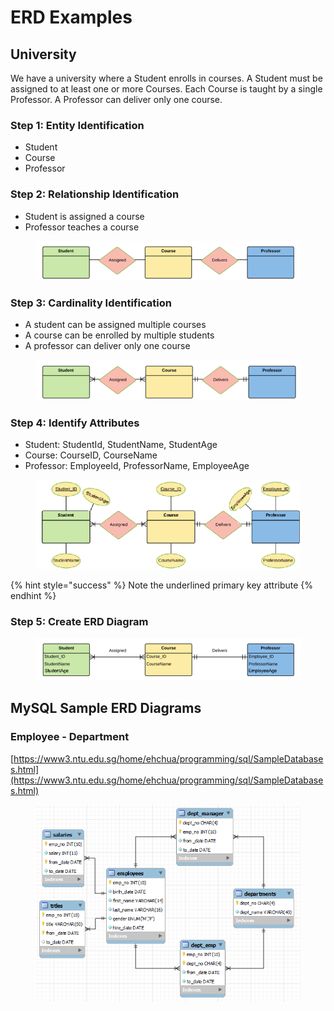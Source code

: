 # ERD Examples

## University

We have a university where a Student enrolls in courses. A Student must be assigned to at least one or more Courses. Each Course is taught by a single Professor. A Professor can deliver only one course.

### Step 1: Entity Identification

* Student
* Course
* Professor

### Step 2: Relationship Identification

* Student is assigned a course
* Professor teaches a course

<figure><img src="../../../../.gitbook/assets/image (5) (1) (1) (1) (1) (1) (1) (1).png" alt="" width="476"><figcaption></figcaption></figure>

### Step 3: Cardinality Identification

* A student can be assigned multiple courses
* A course can be enrolled by multiple students
* A professor can deliver only one course

<figure><img src="../../../../.gitbook/assets/image (1) (1) (1) (1) (1) (1) (1) (1) (1) (1) (1) (1) (1) (1) (1) (1) (1) (1) (1) (1) (1) (1) (1) (1) (1) (1) (1) (1) (1) (1) (1) (1) (1) (1).png" alt="" width="563"><figcaption></figcaption></figure>

### Step 4: Identify Attributes

* Student: StudentId, StudentName, StudentAge
* Course: CourseID, CourseName
* Professor: EmployeeId, ProfessorName, EmployeeAge

<figure><img src="../../../../.gitbook/assets/image (2) (1) (1) (1) (1) (1) (1) (1) (1) (1) (1) (1) (1) (1) (1) (1) (1) (1) (1) (1) (1) (1) (1) (1).png" alt="" width="563"><figcaption></figcaption></figure>

{% hint style="success" %}
Note the underlined primary key attribute
{% endhint %}

### Step 5: Create ERD Diagram

<figure><img src="../../../../.gitbook/assets/image (94).png" alt="" width="563"><figcaption></figcaption></figure>



## MySQL Sample ERD Diagrams

### Employee - Department

[https://www3.ntu.edu.sg/home/ehchua/programming/sql/SampleDatabases.html](https://www3.ntu.edu.sg/home/ehchua/programming/sql/SampleDatabases.html)

<figure><img src="../../../../.gitbook/assets/SampleEmployees.png" alt="" width="485"><figcaption></figcaption></figure>

